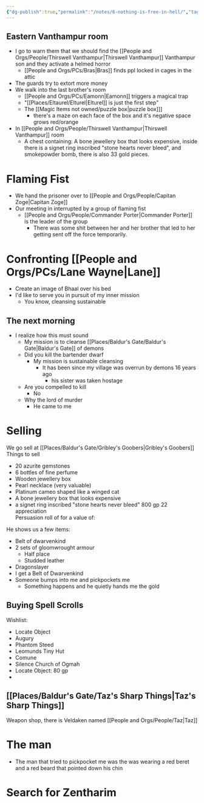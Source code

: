 ```yaml
---
{"dg-publish":true,"permalink":"/notes/6-nothing-is-free-in-hell/","tags":["Session-Notes"]}
---
```



## Eastern Vanthampur room
- I go to warn them that we should find the [[People and Orgs/People/Thirswell Vanthampur\|Thirswell Vanthampur]] Vanthampur son and they activate a helmed horror
	- [[People and Orgs/PCs/Bras\|Bras]] finds ppl locked in cages in the attic
- The guards try to extort more money
- We walk into the last brother's room
	- [[People and Orgs/PCs/Eamonn\|Eamonn]] triggers a magical trap
	- "[[Places/Eltaurel/Elturel\|Elturel]] is just the first step"
	- The [[Magic Items not owned/puzzle box\|puzzle box]]] 
		- there's a maze on each face of the box and it's negative space grows red/orange 
- In [[People and Orgs/People/Thirswell Vanthampur\|Thirswell Vanthampur]] room
	- A chest containing: A bone jewellery box that looks expensive, inside there is a signet ring inscribed "stone hearts never bleed", and smokepowder bomb, there is also 33 gold pieces.  
# Flaming Fist
- We hand the prisoner over to [[People and Orgs/People/Capitan Zoge\|Capitan Zoge]]
- Our meeting in interrupted by a group of flaming fist
	- [[People and Orgs/People/Commander Porter\|Commander Porter]] is the leader of the group
		- There was some shit between her and her brother that led to her getting sent off the force temporarily. 
# Confronting [[People and Orgs/PCs/Lane Wayne\|Lane]] 
- Create an image of Bhaal over his bed
- I'd like to serve you in pursuit of my inner mission
	- You know, cleansing sustainable
## The next morning
- I realize how this must sound
	- My mission is to cleanse [[Places/Baldur's Gate/Baldur's Gate\|Baldur's Gate]] of demons
	- Did you kill the bartender dwarf
		- My mission is sustainable cleansing
			- It has been since my village was overrun by demons 16 years ago
				- his sister was taken hostage
	- Are you compelled to kill
		- No
	- Why the lord of murder
		- He came to me
# Selling

We go sell at [[Places/Baldur's Gate/Gribley's Goobers\|Gribley's Goobers]]
Things to sell
- 20 azurite gemstones
- 6 bottles of fine perfume
- Wooden jewellery box
- Pearl necklace (very valuable)
- Platinum cameo shaped like a winged cat
- A bone jewellery box that looks expensive
- a signet ring inscribed "stone hearts never bleed"
800 gp
22 appreciation  
Persuasion roll of  for a value of: 

He shows us a few items:
- Belt of dwarvenkind 
- 2 sets of gloomwrought armour
	- Half place
	- Studded leather
- Dragonslayer
- I get a Belt of Dwarvenkind
- Someone bumps into me and pickpockets me
	- Something happens and he quietly hands me the gold

## Buying Spell Scrolls
Wishlist:
- Locate Object
- Augury
- Phantom Steed
- Leomunds Tiny Hut
- Comune
- Silence 
Church of Ogmah
- Locate Object: 80 gp
- 
## [[Places/Baldur's Gate/Taz's Sharp Things\|Taz's Sharp Things]]
Weapon shop, there is Veldaken named [[People and Orgs/People/Taz\|Taz]] 

# The man
- The man that tried to pickpocket me was the was wearing a red beret and a red beard that pointed down his chin
# Search for Zentharim
